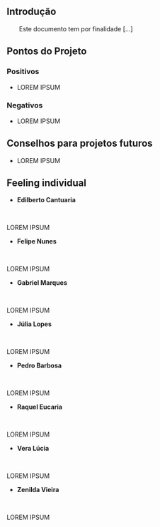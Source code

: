 ## <a name="1">Introdução</a>

<p align="justify"> &emsp;&emsp;Este documento tem por finalidade [...]</p>

## <a name="2">Pontos do Projeto</a>
### Positivos
* LOREM IPSUM

### Negativos
* LOREM IPSUM

## <a name="3">Conselhos para projetos futuros</a>
* LOREM IPSUM

## <a name="4">Feeling individual </a>

* **Edilberto Cantuaria**

<p align="justify">&emsp;&emsp;
  
  LOREM IPSUM
  
</p>

* **Felipe Nunes**

<p align="justify">&emsp;&emsp;
  
  LOREM IPSUM
  
</p>


* **Gabriel Marques**

<p align="justify">&emsp;&emsp;
  
  LOREM IPSUM
  
</p>

* **Júlia Lopes**

<p align="justify">&emsp;&emsp;
  
  LOREM IPSUM
  
</p>

* **Pedro Barbosa**

<p align="justify">&emsp;&emsp;
  
  LOREM IPSUM
  
</p>

* **Raquel Eucaria**

<p align="justify">&emsp;&emsp;
  
  LOREM IPSUM
  
</p>

* **Vera Lúcia**

<p align="justify">&emsp;&emsp;
  
  LOREM IPSUM
  
</p>

* **Zenilda Vieira**

<p align="justify">&emsp;&emsp;
  
  LOREM IPSUM
  
</p>

